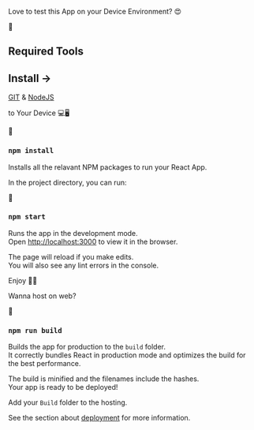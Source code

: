 Love to test this App on your Device Environment? 😍

📌
## Required Tools 
## Install ->
[GIT](https://git-scm.com/)  &
[NodeJS](https://nodejs.org/en/) 

to Your Device 💻🖥

📌
 ### `npm install` 
Installs all the relavant NPM packages to run your React App.

In the project directory, you can run:

📌
### `npm start`

Runs the app in the development mode.<br />
Open [http://localhost:3000](http://localhost:3000) to view it in the browser.

The page will reload if you make edits.<br />
You will also see any lint errors in the console.

Enjoy 🤩🙌

Wanna host on web?

📌
### `npm run build`

Builds the app for production to the `build` folder.<br />
It correctly bundles React in production mode and optimizes the build for the best performance.

The build is minified and the filenames include the hashes.<br />
Your app is ready to be deployed!

Add your `Build` folder to the hosting. 

See the section about [deployment](https://facebook.github.io/create-react-app/docs/deployment) for more information.
